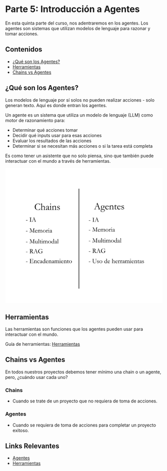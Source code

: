 # Parte 5: Introducción a Agentes

En esta quinta parte del curso, nos adentraremos en los agentes. Los agentes son sistemas que utilizan modelos de lenguaje para razonar y tomar acciones.

## Contenidos

* [¿Qué son los Agentes?](./#qué-son-los-agentes)
* [Herramientas](./#herramientas)
* [Chains vs Agentes](./#chains-vs-agentes)

## ¿Qué son los Agentes?

Los modelos de lenguaje por sí solos no pueden realizar acciones - solo generan texto. Aquí es donde entran los agentes.

Un agente es un sistema que utiliza un modelo de lenguaje (LLM) como motor de razonamiento para:

* Determinar qué acciones tomar
* Decidir qué inputs usar para esas acciones
* Evaluar los resultados de las acciones
* Determinar si se necesitan más acciones o si la tarea está completa

Es como tener un asistente que no solo piensa, sino que también puede interactuar con el mundo a través de herramientas.

![Chains vs Agentes](../../.gitbook/assets/ChainsAgentes.png)

## Herramientas

Las herramientas son funciones que los agentes pueden usar para interactuar con el mundo.

Guía de herramientas: [Herramientas](../../documentacion-oficial/integraciones/langchain/tools/)

## Chains vs Agentes

En todos nuestros proyectos debemos tener mínimo una chain o un agente, pero, ¿cuándo usar cada uno?

### Chains

* Cuando se trate de un proyecto que no requiera de toma de acciones.

### Agentes

* Cuando se requiera de toma de acciones para completar un proyecto exitoso.

## Links Relevantes

* [Agentes](../../documentacion-oficial/integraciones/langchain/agents/)
* [Herramientas](../../documentacion-oficial/integraciones/langchain/tools/)
